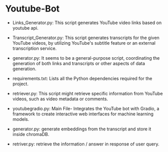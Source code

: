 # Youtube-Bot

* Links_Generator.py: This script generates YouTube video links based on youtube api.

* Transcript_Generator.py: This script generates transcripts for the given YouTube videos, by utilizing YouTube's subtitle feature or an external transcription service.

* generator.py: It seems to be a general-purpose script, coordinating the generation of both links and transcripts or other aspects of data generation.

* requirements.txt: Lists all the Python dependencies required for the project.

* retriever.py: This script might retrieve specific information from YouTube videos, such as video metadata or comments.

* youtubegradio.py: Main File- Integrates the YouTube bot with Gradio, a framework to create interactive web interfaces for machine learning models.

* generator.py: generate embeddings from the transcript and store it inside chromaDB.
  
* retriver.py: retrieve the information / answer in response of user query.

